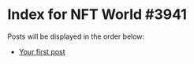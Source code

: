 # Index for NFT World #3941
Posts will be displayed in the order below:

- [Your first post](./001-first.md)

